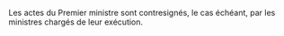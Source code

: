 Les actes du Premier ministre sont contresignés, le cas échéant, par les ministres chargés de leur exécution.
